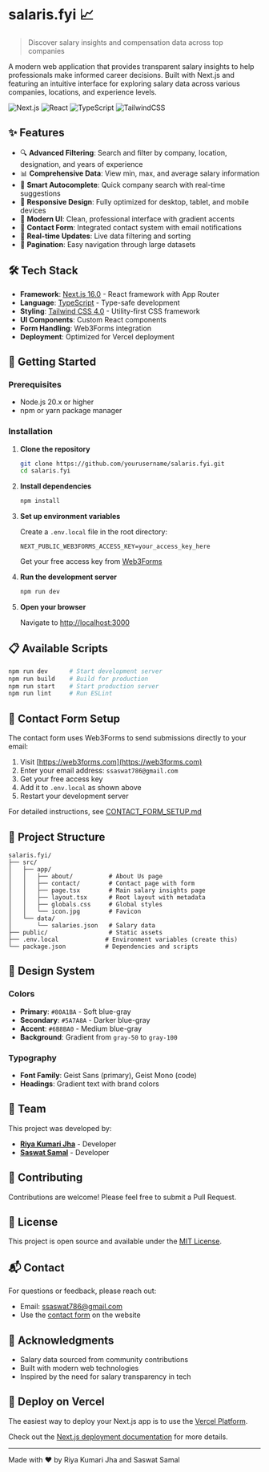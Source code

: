 # salaris.fyi 📈

> Discover salary insights and compensation data across top companies

A modern web application that provides transparent salary insights to help professionals make informed career decisions. Built with Next.js and featuring an intuitive interface for exploring salary data across various companies, locations, and experience levels.

![Next.js](https://img.shields.io/badge/Next.js-16.0.0-black?style=flat-square&logo=next.js)
![React](https://img.shields.io/badge/React-19.2.0-blue?style=flat-square&logo=react)
![TypeScript](https://img.shields.io/badge/TypeScript-5.0-blue?style=flat-square&logo=typescript)
![TailwindCSS](https://img.shields.io/badge/Tailwind-4.0-38bdf8?style=flat-square&logo=tailwind-css)

## ✨ Features

- 🔍 **Advanced Filtering**: Search and filter by company, location, designation, and years of experience
- 📊 **Comprehensive Data**: View min, max, and average salary information
- 🎯 **Smart Autocomplete**: Quick company search with real-time suggestions
- 📱 **Responsive Design**: Fully optimized for desktop, tablet, and mobile devices
- 🎨 **Modern UI**: Clean, professional interface with gradient accents
- 📧 **Contact Form**: Integrated contact system with email notifications
- 🔄 **Real-time Updates**: Live data filtering and sorting
- 📄 **Pagination**: Easy navigation through large datasets

## 🛠️ Tech Stack

- **Framework**: [Next.js 16.0](https://nextjs.org/) - React framework with App Router
- **Language**: [TypeScript](https://www.typescriptlang.org/) - Type-safe development
- **Styling**: [Tailwind CSS 4.0](https://tailwindcss.com/) - Utility-first CSS framework
- **UI Components**: Custom React components
- **Form Handling**: Web3Forms integration
- **Deployment**: Optimized for Vercel deployment

## 🚀 Getting Started

### Prerequisites

- Node.js 20.x or higher
- npm or yarn package manager

### Installation

1. **Clone the repository**

   ```bash
   git clone https://github.com/yourusername/salaris.fyi.git
   cd salaris.fyi
   ```

2. **Install dependencies**

   ```bash
   npm install
   ```

3. **Set up environment variables**

   Create a `.env.local` file in the root directory:

   ```env
   NEXT_PUBLIC_WEB3FORMS_ACCESS_KEY=your_access_key_here
   ```

   Get your free access key from [Web3Forms](https://web3forms.com)

4. **Run the development server**

   ```bash
   npm run dev
   ```

5. **Open your browser**

   Navigate to [http://localhost:3000](http://localhost:3000)

## 📋 Available Scripts

```bash
npm run dev      # Start development server
npm run build    # Build for production
npm run start    # Start production server
npm run lint     # Run ESLint
```

## 📧 Contact Form Setup

The contact form uses Web3Forms to send submissions directly to your email:

1. Visit [https://web3forms.com](https://web3forms.com)
2. Enter your email address: `ssaswat786@gmail.com`
3. Get your free access key
4. Add it to `.env.local` as shown above
5. Restart your development server

For detailed instructions, see [CONTACT_FORM_SETUP.md](./CONTACT_FORM_SETUP.md)

## 📁 Project Structure

```
salaris.fyi/
├── src/
│   ├── app/
│   │   ├── about/          # About Us page
│   │   ├── contact/        # Contact page with form
│   │   ├── page.tsx        # Main salary insights page
│   │   ├── layout.tsx      # Root layout with metadata
│   │   ├── globals.css     # Global styles
│   │   └── icon.jpg        # Favicon
│   └── data/
│       └── salaries.json   # Salary data
├── public/                 # Static assets
├── .env.local             # Environment variables (create this)
└── package.json           # Dependencies and scripts
```

## 🎨 Design System

### Colors

- **Primary**: `#80A1BA` - Soft blue-gray
- **Secondary**: `#5A7A8A` - Darker blue-gray
- **Accent**: `#6B8BA0` - Medium blue-gray
- **Background**: Gradient from `gray-50` to `gray-100`

### Typography

- **Font Family**: Geist Sans (primary), Geist Mono (code)
- **Headings**: Gradient text with brand colors

## 👥 Team

This project was developed by:

- **[Riya Kumari Jha](https://www.linkedin.com/in/riya-jha-7b4774210/)** - Developer
- **[Saswat Samal](https://www.linkedin.com/in/saswatsam/)** - Developer

## 🤝 Contributing

Contributions are welcome! Please feel free to submit a Pull Request.

## 📝 License

This project is open source and available under the [MIT License](LICENSE).

## 📬 Contact

For questions or feedback, please reach out:

- Email: ssaswat786@gmail.com
- Use the [contact form](http://localhost:3000/contact) on the website

## 🙏 Acknowledgments

- Salary data sourced from community contributions
- Built with modern web technologies
- Inspired by the need for salary transparency in tech

## 🚢 Deploy on Vercel

The easiest way to deploy your Next.js app is to use the [Vercel Platform](https://vercel.com/new?utm_medium=default-template&filter=next.js&utm_source=create-next-app&utm_campaign=create-next-app-readme).

Check out the [Next.js deployment documentation](https://nextjs.org/docs/app/building-your-application/deploying) for more details.

---

Made with ❤️ by Riya Kumari Jha and Saswat Samal
